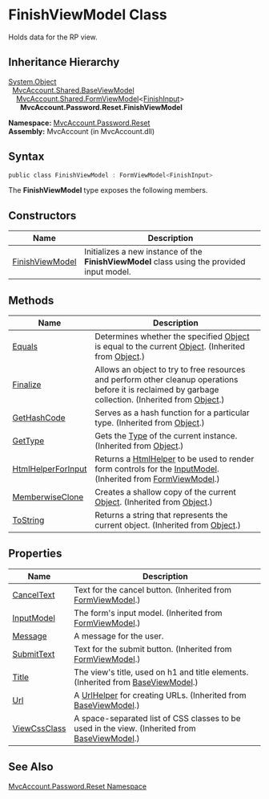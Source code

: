 FinishViewModel Class
=====================
Holds data for the RP view.


Inheritance Hierarchy
---------------------
[System.Object][1]  
  [MvcAccount.Shared.BaseViewModel][2]  
    [MvcAccount.Shared.FormViewModel][3]&lt;[FinishInput][4]>  
      **MvcAccount.Password.Reset.FinishViewModel**  

**Namespace:** [MvcAccount.Password.Reset][5]  
**Assembly:** MvcAccount (in MvcAccount.dll)

Syntax
------

```csharp
public class FinishViewModel : FormViewModel<FinishInput>
```

The **FinishViewModel** type exposes the following members.


Constructors
------------

Name                 | Description                                                                                 
-------------------- | ------------------------------------------------------------------------------------------- 
[FinishViewModel][6] | Initializes a new instance of the **FinishViewModel** class using the provided input model. 


Methods
-------

Name                     | Description                                                                                                                                                
------------------------ | ---------------------------------------------------------------------------------------------------------------------------------------------------------- 
[Equals][7]              | Determines whether the specified [Object][1] is equal to the current [Object][1]. (Inherited from [Object][1].)                                            
[Finalize][8]            | Allows an object to try to free resources and perform other cleanup operations before it is reclaimed by garbage collection. (Inherited from [Object][1].) 
[GetHashCode][9]         | Serves as a hash function for a particular type. (Inherited from [Object][1].)                                                                             
[GetType][10]            | Gets the [Type][11] of the current instance. (Inherited from [Object][1].)                                                                                 
[HtmlHelperForInput][12] | Returns a [HtmlHelper<TModel>][13] to be used to render form controls for the [InputModel][14]. (Inherited from [FormViewModel<TInputModel>][3].)          
[MemberwiseClone][15]    | Creates a shallow copy of the current [Object][1]. (Inherited from [Object][1].)                                                                           
[ToString][16]           | Returns a string that represents the current object. (Inherited from [Object][1].)                                                                         


Properties
----------

Name               | Description                                                                                        
------------------ | -------------------------------------------------------------------------------------------------- 
[CancelText][17]   | Text for the cancel button. (Inherited from [FormViewModel<TInputModel>][3].)                      
[InputModel][14]   | The form's input model. (Inherited from [FormViewModel<TInputModel>][3].)                          
[Message][18]      | A message for the user.                                                                            
[SubmitText][19]   | Text for the submit button. (Inherited from [FormViewModel<TInputModel>][3].)                      
[Title][20]        | The view's title, used on h1 and title elements. (Inherited from [BaseViewModel][2].)              
[Url][21]          | A [UrlHelper][22] for creating URLs. (Inherited from [BaseViewModel][2].)                          
[ViewCssClass][23] | A space-separated list of CSS classes to be used in the view. (Inherited from [BaseViewModel][2].) 


See Also
--------
[MvcAccount.Password.Reset Namespace][5]  

[1]: http://msdn.microsoft.com/en-us/library/e5kfa45b
[2]: ../../MvcAccount.Shared/BaseViewModel/README.md
[3]: ../../MvcAccount.Shared/FormViewModel_1/README.md
[4]: ../FinishInput/README.md
[5]: ../README.md
[6]: _ctor.md
[7]: http://msdn.microsoft.com/en-us/library/bsc2ak47
[8]: http://msdn.microsoft.com/en-us/library/4k87zsw7
[9]: http://msdn.microsoft.com/en-us/library/zdee4b3y
[10]: http://msdn.microsoft.com/en-us/library/dfwy45w9
[11]: http://msdn.microsoft.com/en-us/library/42892f65
[12]: ../../MvcAccount.Shared/FormViewModel_1/HtmlHelperForInput.md
[13]: http://msdn.microsoft.com/en-us/library/dd492619
[14]: ../../MvcAccount.Shared/FormViewModel_1/InputModel.md
[15]: http://msdn.microsoft.com/en-us/library/57ctke0a
[16]: http://msdn.microsoft.com/en-us/library/7bxwbwt2
[17]: ../../MvcAccount.Shared/FormViewModel_1/CancelText.md
[18]: Message.md
[19]: ../../MvcAccount.Shared/FormViewModel_1/SubmitText.md
[20]: ../../MvcAccount.Shared/BaseViewModel/Title.md
[21]: ../../MvcAccount.Shared/BaseViewModel/Url.md
[22]: http://msdn.microsoft.com/en-us/library/dd492578
[23]: ../../MvcAccount.Shared/BaseViewModel/ViewCssClass.md